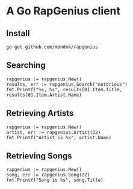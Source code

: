 # A Go RapGenius client

## Install
    go get github.com/mondok/rapgenius

## Searching
    rapgenius := rapgenius.New()
    results, err := rapgenius.Search("notorious")
    fmt.Printf("%s, %s", results[0].Item.Title, results[0].Item.Artist.Name)

## Retrieving Artists
    rapgenius := rapgenius.New()
    artist, err := rapgenius.Artist(22)
    fmt.Printf("Artist is %s", artist.Name)

## Retrieving Songs
    rapgenius := rapgenius.New()
    song, err := rapgenius.Song(22)
    fmt.Printf("Song is %s", song.Title)
